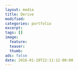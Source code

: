 ```yaml
---
layout: media
title: Derive
modified:
categories: portfolio
excerpt:
tags: []
image:
  feature:
  teaser:
  thumb:
ads: false
date: 2016-01-20T22:11:12-08:00
---
```


